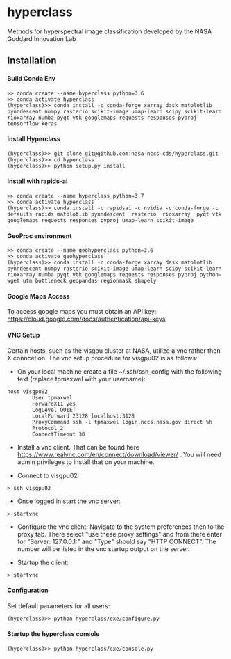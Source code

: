 # hyperclass
Methods for hyperspectral image classification developed by the NASA Goddard Innovation Lab


## Installation

#### Build Conda Env
```
>> conda create --name hyperclass python=3.6
>> conda activate hyperclass
(hyperclass)>> conda install -c conda-forge xarray dask matplotlib pynndescent numpy rasterio scikit-image umap-learn scipy scikit-learn rioxarray numba pyqt vtk googlemaps requests responses pyproj tensorflow keras
```

#### Install Hyperclass
```
(hyperclass)>> git clone git@github.com:nasa-nccs-cds/hyperclass.git
(hyperclass)>> cd hyperclass
(hyperclass)>> python setup.py install
```

#### Install with rapids-ai
``` 
>> conda create --name hyperclass python=3.7
>> conda activate hyperclass``
(hyperclass)>> conda install -c rapidsai -c nvidia -c conda-forge -c defaults rapids matplotlib pynndescent  rasterio  rioxarray  pyqt vtk googlemaps requests responses pyproj umap-learn scikit-image
```

#### GeoProc environment 
``` 
>> conda create --name geohyperclass python=3.6
>> conda activate geohyperclass``
(hyperclass)>> conda install -c conda-forge xarray dask matplotlib pynndescent numpy rasterio scikit-image umap-learn scipy scikit-learn rioxarray numba pyqt vtk googlemaps requests responses pyproj python-wget utm bottleneck geopandas regionmask shapely 
```
#### Google Maps Access
  To access google maps you must obtain an API key: <https://cloud.google.com/docs/authentication/api-keys>
  
#### VNC Setup

Certain hosts, such as the visgpu cluster at NASA, utilize a vnc rather then X conncetion.  The vnc setup procedure for visgpu02 is as follows:
* On your local machine create a file ~/.ssh/ssh_config with the following text (replace tpmaxwel with your username):
``` 
host visgpu02
        User tpmaxwel
        ForwardX11 yes
        LogLevel QUIET
        LocalForward 23128 localhost:3128
        ProxyCommand ssh -l tpmaxwel login.nccs.nasa.gov direct %h
        Protocol 2
        ConnectTimeout 30
``` 
* Install a vnc client. That can be found here https://www.realvnc.com/en/connect/download/viewer/ . You will need admin privileges to install that on your machine. 

* Connect to visgpu02:
``` 
> ssh visgpu02
``` 
* Once logged in start the vnc server:
``` 
> startvnc
``` 

* Configure the vnc client: 
    Navigate to the system preferences then to the proxy tab. There select "use these proxy settings" and from there enter for "Server: 127.0.0.1:<vncPort>" and "Type" should say "HTTP CONNECT".  The <vncPort> number will be listed in the vnc startup output on the server.

* Startup the client:
``` 
> startvnc
``` 

#### Configuration
  Set default parameters for all users:
```    
(hyperclass)>> python hyperclass/exe/configure.py
```

#### Startup the hyperclass console

```    
(hyperclass)>> python hyperclass/exe/console.py
```
